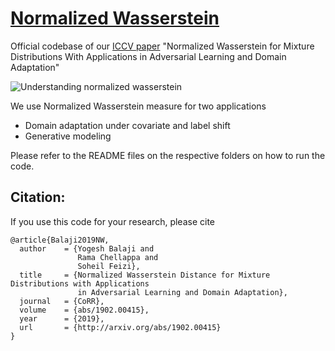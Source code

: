 # [Normalized Wasserstein](http://www.cs.umd.edu/~yogesh/projectpages/normalized_wasserstein/NW.html)
Official codebase of our [ICCV paper](https://arxiv.org/pdf/1902.00415.pdf) "Normalized Wasserstein for Mixture Distributions 
With Applications in Adversarial Learning and Domain Adaptation"


![Understanding normalized wasserstein](http://www.cs.umd.edu/~yogesh/projectpages/normalized_wasserstein/normalized_wasserstein_title.png)

We use Normalized Wasserstein measure for two applications
* Domain adaptation under covariate and label shift
* Generative modeling

Please refer to the README files on the respective folders on how to run the code.

## Citation:

If you use this code for your research, please cite


    @article{Balaji2019NW,
      author    = {Yogesh Balaji and
                   Rama Chellappa and
                   Soheil Feizi},
      title     = {Normalized Wasserstein Distance for Mixture Distributions with Applications
                   in Adversarial Learning and Domain Adaptation},
      journal   = {CoRR},
      volume    = {abs/1902.00415},
      year      = {2019},
      url       = {http://arxiv.org/abs/1902.00415}
    }